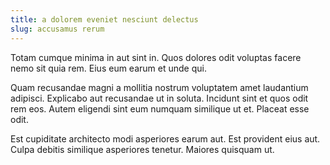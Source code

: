 ```yaml
---
title: a dolorem eveniet nesciunt delectus
slug: accusamus rerum
---
```


Totam cumque minima in aut sint in. Quos dolores odit voluptas facere nemo sit quia rem. Eius eum earum et unde qui.

Quam recusandae magni a mollitia nostrum voluptatem amet laudantium adipisci. Explicabo aut recusandae ut in soluta. Incidunt sint et quos odit rem eos. Autem eligendi sint eum numquam similique ut et. Placeat esse odit.

Est cupiditate architecto modi asperiores earum aut. Est provident eius aut. Culpa debitis similique asperiores tenetur. Maiores quisquam ut.
